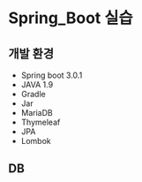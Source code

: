 # Spring_Boot 실습
## 개발 환경
- Spring boot 3.0.1
- JAVA 1.9
- Gradle
- Jar
- MariaDB
- Thymeleaf
- JPA
- Lombok

## DB

